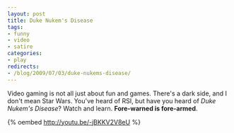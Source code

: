 ```yaml
---
layout: post
title: Duke Nukem's Disease
tags:
- funny
- video
- satire
categories:
- play
redirects:
- /blog/2009/07/03/duke-nukems-disease/
---
```

Video gaming is not all just about fun and games. There's a dark side, and I don't mean Star Wars. You've heard of RSI, but have you heard of *Duke Nukem's Disease*? Watch and learn. **Fore-warned is fore-armed**.

{% oembed http://youtu.be/-jBKKV2V8eU %}
